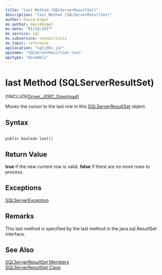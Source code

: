 ```yaml
---
title: "last Method (SQLServerResultSet)"
description: "last Method (SQLServerResultSet)"
author: David-Engel
ms.author: davidengel
ms.date: "01/19/2017"
ms.service: sql
ms.subservice: connectivity
ms.topic: reference
apilocation: "sqljdbc.jar"
apiname: "SQLServerResultSet.last"
apitype: "Assembly"
---
```

# last Method (SQLServerResultSet)
[!INCLUDE[Driver_JDBC_Download](../../../includes/driver_jdbc_download.md)]

  Moves the cursor to the last row in this [SQLServerResultSet](../../../connect/jdbc/reference/sqlserverresultset-class.md) object.  
  
## Syntax  
  
```  
  
public boolean last()  
```  
  
## Return Value  
 **true** if the new current row is valid. **false** if there are no more rows to process.  
  
## Exceptions  
 [SQLServerException](../../../connect/jdbc/reference/sqlserverexception-class.md)  
  
## Remarks  
 This last method is specified by the last method in the java.sql.ResultSet interface.  
  
## See Also  
 [SQLServerResultSet Members](../../../connect/jdbc/reference/sqlserverresultset-members.md)   
 [SQLServerResultSet Class](../../../connect/jdbc/reference/sqlserverresultset-class.md)  
  
  
